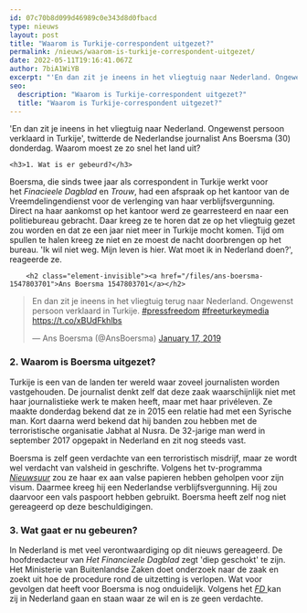 ```yaml
---
id: 07c70b8d099d46989c0e343d8d0fbacd
type: nieuws
layout: post
title: "Waarom is Turkije-correspondent uitgezet?"
permalink: /nieuws/waarom-is-turkije-correspondent-uitgezet/
date: 2022-05-11T19:16:41.067Z
author: 7biA1WiYB
excerpt: "'En dan zit je ineens in het vliegtuig naar Nederland. Ongewenst persoon verklaard in Turkije', twitterde de Nederlandse journalist Ans Boersma (30) donderdag. Waarom moest ze zo snel het land uit?   "
seo:
  description: "Waarom is Turkije-correspondent uitgezet?"
  title: "Waarom is Turkije-correspondent uitgezet?"
---
```

'En dan zit je ineens in het vliegtuig naar Nederland. Ongewenst persoon verklaard in Turkije', twitterde de Nederlandse journalist Ans Boersma (30) donderdag. Waarom moest ze zo snel het land uit?   

    <h3>1. Wat is er gebeurd?</h3>
<p>Boersma, die sinds twee jaar als correspondent in Turkije werkt voor het <em>Finacieele Dagblad</em> en <em>Trouw</em>, had een afspraak op het kantoor van de Vreemdelingendienst voor de verlenging van haar verblijfsvergunning. Direct na haar aankomst op het kantoor werd ze gearresteerd en naar een politiebureau gebracht. Daar kreeg ze te horen dat ze op het vliegtuig gezet zou worden en dat ze een jaar niet meer in Turkije mocht komen. Tijd om spullen te halen kreeg ze niet en ze moest de nacht doorbrengen op het bureau. 'Ik wil niet weg. Mijn leven is hier. Wat moet ik in Nederland doen?', reageerde ze.</p>
<p><div class="media media-element-container media-default"><div id="file-535904" class="file file-document file-text-oembed">

        <h2 class="element-invisible"><a href="/files/ans-boersma-1547803701">Ans Boersma 1547803701</a></h2>
    
  
  <div class="content">
    
<blockquote class="twitter-tweet" data-width="550"><p lang="nl" dir="ltr">En dan zit je ineens in het vliegtuig terug naar Nederland. Ongewenst persoon verklaard in Turkije. <a href="https://twitter.com/hashtag/pressfreedom?src=hash&amp;ref_src=twsrc%5Etfw">#pressfreedom</a> <a href="https://twitter.com/hashtag/freeturkeymedia?src=hash&amp;ref_src=twsrc%5Etfw">#freeturkeymedia</a> <a href="https://t.co/xBUdFkhlbs">https://t.co/xBUdFkhlbs</a></p>&mdash; Ans Boersma (@AnsBoersma) <a href="https://twitter.com/AnsBoersma/status/1085788423200268288?ref_src=twsrc%5Etfw">January 17, 2019</a></blockquote>
<script async="" src="https://platform.twitter.com/widgets.js" charset="utf-8"></script>
  </div>

  
</div>
</div>
<h3>2. Waarom is Boersma uitgezet?</h3>
<p>Turkije is een van de landen ter wereld waar zoveel journalisten worden vastgehouden. De journalist denkt zelf dat deze zaak waarschijnlijk niet met haar journalistieke werk te maken heeft, maar met haar privéleven. Ze maakte donderdag bekend dat ze in 2015 een relatie had met een Syrische man. Kort daarna werd bekend dat hij banden zou hebben met de terroristische organisatie Jabhat al Nusra. De 32-jarige man werd in september 2017 opgepakt in Nederland en zit nog steeds vast.</p>
<p>Boersma is zelf geen verdachte van een terroristisch misdrijf, maar ze wordt wel verdacht van valsheid in geschrifte. Volgens het tv-programma <em><a href="https://nos.nl/nieuwsuur/artikel/2267871-fd-journaliste-was-met-syrier-die-bij-balie-werd-herkend-als-lid-terreurgroep.html" target="_blank">Nieuwsuur</a></em> zou ze haar ex aan valse papieren hebben geholpen voor zijn visum. Daarmee kreeg hij een Nederlandse verblijfsvergunning. Hij zou daarvoor een vals paspoort hebben gebruikt. Boersma heeft zelf nog niet gereageerd op deze beschuldigingen.</p>
<h3>3. Wat gaat er nu gebeuren?</h3>
<p>In Nederland is met veel verontwaardiging op dit nieuws gereageerd. De hoofdredacteur van <em>Het Financieele Dagblad</em> zegt 'diep geschokt' te zijn. Het Ministerie van Buitenlandse Zaken doet onderzoek naar de zaak en zoekt uit hoe de procedure rond de uitzetting is verlopen. Wat voor gevolgen dat heeft voor Boersma is nog onduidelijk. Volgens het <em><a href="https://fd.nl/economie-politiek/1286115/verklaring-van-het-fd-over-de-uitzetting-van-ans-boersma" target="_blank">FD</a></em><a href="https://fd.nl/economie-politiek/1286115/verklaring-van-het-fd-over-de-uitzetting-van-ans-boersma"> </a>kan zij in Nederland gaan en staan waar ze wil en is ze geen verdachte.</p>  
